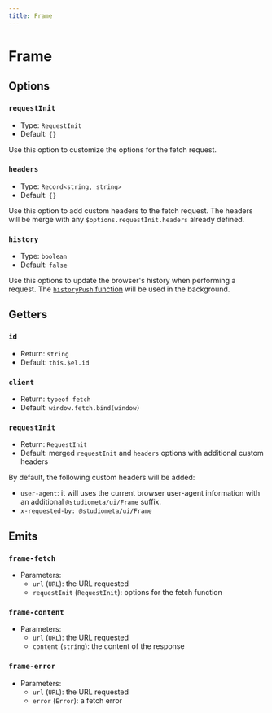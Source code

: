 ```yaml
---
title: Frame
---
```


# Frame

## Options

### `requestInit`

- Type: `RequestInit`
- Default: `{}`

Use this option to customize the options for the fetch request.

### `headers`

- Type: `Record<string, string>`
- Default: `{}`

Use this option to add custom headers to the fetch request. The headers will be merge with any `$options.requestInit.headers` already defined.

### `history`

- Type: `boolean`
- Default: `false`

Use this options to update the browser's history when performing a request. The [`historyPush` function](https://js-toolkit.studiometa.dev/utils/history/historyPush.html#historypush) will be used in the background.

## Getters

### `id`

- Return: `string`
- Default: `this.$el.id`

### `client`

- Return: `typeof fetch`
- Default: `window.fetch.bind(window)`

### `requestInit`

- Return: `RequestInit`
- Default: merged `requestInit` and `headers` options with additional custom headers

By default, the following custom headers will be added:

- `user-agent`: it will uses the current browser user-agent information with an additional `@studiometa/ui/Frame` suffix.
-  `x-requested-by: @studiometa/ui/Frame`

## Emits

### `frame-fetch`

- Parameters:
  - `url` (`URL`): the URL requested
  - `requestInit` (`RequestInit`): options for the fetch function

### `frame-content`

- Parameters:
  - `url` (`URL`): the URL requested
  - `content` (`string`): the content of the response

### `frame-error`

- Parameters:
  - `url` (`URL`): the URL requested
  - `error` (`Error`): a fetch error

